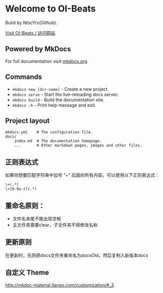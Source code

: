 # Welcome to OI-Beats

Build by NtscYrx(Github).

[Visit OI-Beats / 访问网站](https://ntsc-yrx.github.io/oi-beats/site/)


## Powered by MkDocs

For full documentation visit [mkdocs.org](https://www.mkdocs.org).

## Commands

* `mkdocs new [dir-name]` - Create a new project.
* `mkdocs serve` - Start the live-reloading docs server.
* `mkdocs build` - Build the documentation site.
* `mkdocs -h` - Print help message and exit.

## Project layout

    mkdocs.yml    # The configuration file.
    docs/
        index.md  # The documentation homepage.
        ...       # Other markdown pages, images and other files.

## 正则表达式

如果你想要匹配字符串中加号 “+” 后面的所有内容，可以使用以下正则表达式：

```
\+(.*)
\+[0-9a-z](.*)
```

## 重命名原则：

- 文件名末尾不能出现空格
- 主文件夹需要clear，子文件夹不得修改名称

## 更新原则

在更新时，先将原docs文件夹重命名为docsOld，然后复制入新版本docs

## 自定义 Theme

http://mkdoc-material.llango.com/customization/#_3